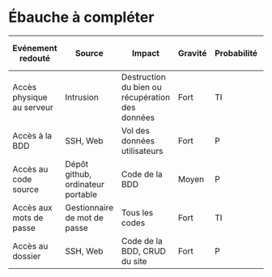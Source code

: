 # Ébauche à compléter

Evénement redouté | Source | Impact | Gravité | Probabilité | Niveau de risque
----- | ----- | ----- | ----- | ----- | ----- |
Accès physique au serveur | Intrusion | Destruction du bien ou récupération des données | Fort | TI | Limité
Accès à la BDD | SSH, Web | Vol des données utilisateurs | Fort | P | Modéré
Accès au code source | Dépôt github, ordinateur portable | Code de la BDD | Moyen | P | Modéré
Accès aux mots de passe | Gestionnaire de mot de passe | Tous les codes | Fort | TI | Limité
Accès au dossier | SSH, Web | Code de la BDD, CRUD du site | Fort | P | Modéré
